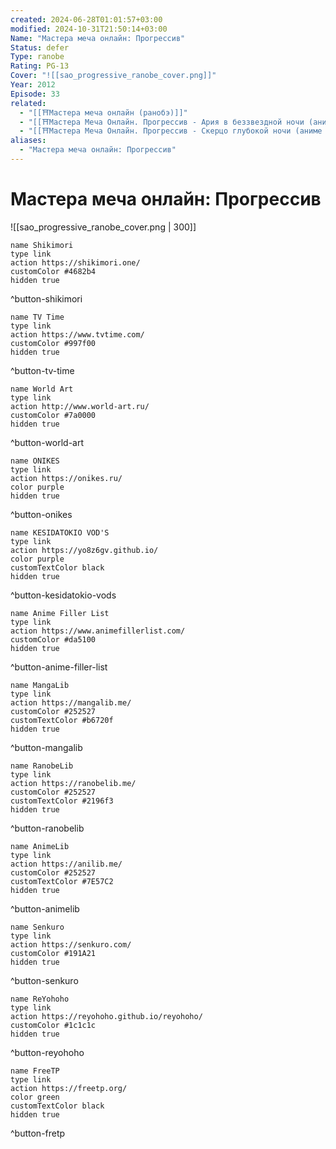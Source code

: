 ```yaml
---
created: 2024-06-28T01:01:57+03:00
modified: 2024-10-31T21:50:14+03:00
Name: "Мастера меча онлайн: Прогрессив"
Status: defer
Type: ranobe
Rating: PG-13
Cover: "![[sao_progressive_ranobe_cover.png]]"
Year: 2012
Episode: 33
related:
  - "[[⛩️Мастера меча онлайн (ранобэ)]]"
  - "[[⛩️Мастера Меча Онлайн. Прогрессив - Ария в беззвездной ночи (аниме фильм)]]"
  - "[[⛩️Мастера Меча Онлайн. Прогрессив - Скерцо глубокой ночи (аниме фильм)]]"
aliases:
  - "Мастера меча онлайн: Прогрессив"
---
```


# Мастера меча онлайн: Прогрессив

![[sao_progressive_ranobe_cover.png | 300]]


```button
name Shikimori
type link
action https://shikimori.one/
customColor #4682b4
hidden true
```
^button-shikimori

```button
name TV Time
type link
action https://www.tvtime.com/
customColor #997f00
hidden true
```
^button-tv-time

```button
name World Art
type link
action http://www.world-art.ru/
customColor #7a0000
hidden true
```
^button-world-art

```button
name ONIKES
type link
action https://onikes.ru/
color purple
hidden true
```
^button-onikes

```button
name KESIDATOKIO VOD'S
type link
action https://yo8z6gv.github.io/
color purple
customTextColor black
hidden true
```
^button-kesidatokio-vods

```button
name Anime Filler List
type link
action https://www.animefillerlist.com/
customColor #da5100
hidden true
```
^button-anime-filler-list

```button
name MangaLib
type link
action https://mangalib.me/
customColor #252527
customTextColor #b6720f
hidden true
```
^button-mangalib

```button
name RanobeLib
type link
action https://ranobelib.me/
customColor #252527
customTextColor #2196f3
hidden true
```
^button-ranobelib

```button
name AnimeLib
type link
action https://anilib.me/
customColor #252527
customTextColor #7E57C2
hidden true
```
^button-animelib

```button
name Senkuro
type link
action https://senkuro.com/
customColor #191A21
hidden true
```
^button-senkuro

```button
name ReYohoho
type link
action https://reyohoho.github.io/reyohoho/
customColor #1c1c1c
hidden true
```
^button-reyohoho

```button
name FreeTP
type link
action https://freetp.org/
color green
customTextColor black
hidden true
```
^button-fretp
